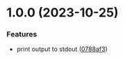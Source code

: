 # 1.0.0 (2023-10-25)


### Features

* print output to stdout ([0788af3](https://github.com/eirik-talberg/python-demoapp/commit/0788af3892ba9dafd03a6be173069ee205f2144a))
